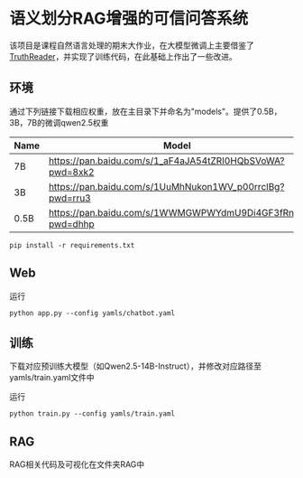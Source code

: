 # 语义划分RAG增强的可信问答系统

该项目是课程自然语言处理的期末大作业，在大模型微调上主要借鉴了[TruthReader](https://github.com/HITsz-TMG/TruthReader-document-assistanthttps://)，并实现了训练代码，在此基础上作出了一些改进。

## 环境

通过下列链接下载相应权重，放在主目录下并命名为"models"。提供了0.5B，3B，7B的微调qwen2.5权重

| Name | Model  |
| -----| ----------- |
| 7B | https://pan.baidu.com/s/1_aF4aJA54tZRI0HQbSVoWA?pwd=8xk2 |
| 3B | https://pan.baidu.com/s/1UuMhNukon1WV_p00rrclBg?pwd=rru3 |
| 0.5B | https://pan.baidu.com/s/1WWMGWPWYdmU9Di4GF3fRnQ?pwd=dhhp |

```
pip install -r requirements.txt
```

## Web

运行

```
python app.py --config yamls/chatbot.yaml
```

## 训练

下载对应预训练大模型（如Qwen2.5-14B-Instruct），并修改对应路径至yamls/train.yaml文件中

运行

```
python train.py --config yamls/train.yaml
```

## RAG

RAG相关代码及可视化在文件夹RAG中
